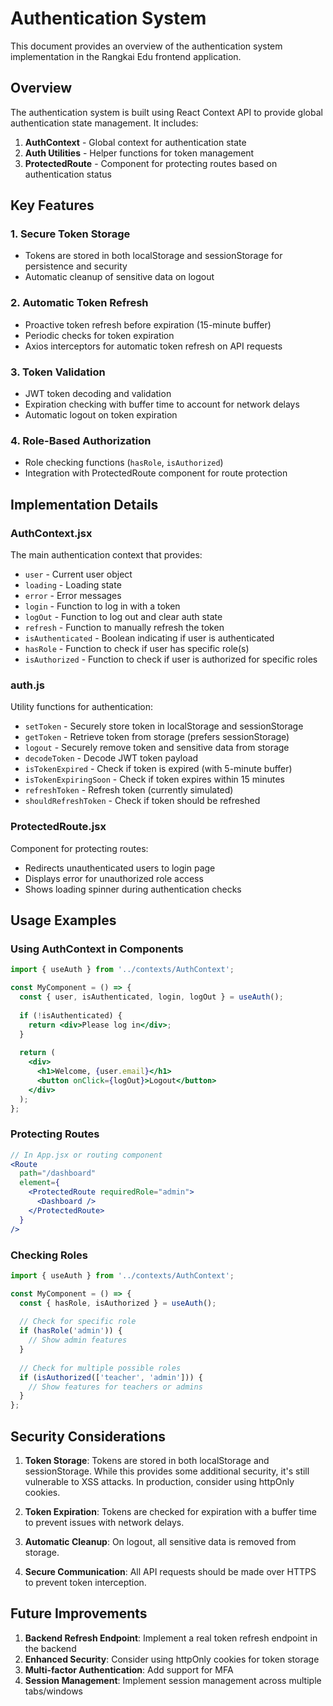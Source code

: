 # Authentication System

This document provides an overview of the authentication system implementation in the Rangkai Edu frontend application.

## Overview

The authentication system is built using React Context API to provide global authentication state management. It includes:

1. **AuthContext** - Global context for authentication state
2. **Auth Utilities** - Helper functions for token management
3. **ProtectedRoute** - Component for protecting routes based on authentication status

## Key Features

### 1. Secure Token Storage
- Tokens are stored in both localStorage and sessionStorage for persistence and security
- Automatic cleanup of sensitive data on logout

### 2. Automatic Token Refresh
- Proactive token refresh before expiration (15-minute buffer)
- Periodic checks for token expiration
- Axios interceptors for automatic token refresh on API requests

### 3. Token Validation
- JWT token decoding and validation
- Expiration checking with buffer time to account for network delays
- Automatic logout on token expiration

### 4. Role-Based Authorization
- Role checking functions (`hasRole`, `isAuthorized`)
- Integration with ProtectedRoute component for route protection

## Implementation Details

### AuthContext.jsx

The main authentication context that provides:

- `user` - Current user object
- `loading` - Loading state
- `error` - Error messages
- `login` - Function to log in with a token
- `logOut` - Function to log out and clear auth state
- `refresh` - Function to manually refresh the token
- `isAuthenticated` - Boolean indicating if user is authenticated
- `hasRole` - Function to check if user has specific role(s)
- `isAuthorized` - Function to check if user is authorized for specific roles

### auth.js

Utility functions for authentication:

- `setToken` - Securely store token in localStorage and sessionStorage
- `getToken` - Retrieve token from storage (prefers sessionStorage)
- `logout` - Securely remove token and sensitive data from storage
- `decodeToken` - Decode JWT token payload
- `isTokenExpired` - Check if token is expired (with 5-minute buffer)
- `isTokenExpiringSoon` - Check if token expires within 15 minutes
- `refreshToken` - Refresh token (currently simulated)
- `shouldRefreshToken` - Check if token should be refreshed

### ProtectedRoute.jsx

Component for protecting routes:

- Redirects unauthenticated users to login page
- Displays error for unauthorized role access
- Shows loading spinner during authentication checks

## Usage Examples

### Using AuthContext in Components

```jsx
import { useAuth } from '../contexts/AuthContext';

const MyComponent = () => {
  const { user, isAuthenticated, login, logOut } = useAuth();
  
  if (!isAuthenticated) {
    return <div>Please log in</div>;
  }
  
  return (
    <div>
      <h1>Welcome, {user.email}</h1>
      <button onClick={logOut}>Logout</button>
    </div>
  );
};
```

### Protecting Routes

```jsx
// In App.jsx or routing component
<Route 
  path="/dashboard" 
  element={
    <ProtectedRoute requiredRole="admin">
      <Dashboard />
    </ProtectedRoute>
  } 
/>
```

### Checking Roles

```jsx
import { useAuth } from '../contexts/AuthContext';

const MyComponent = () => {
  const { hasRole, isAuthorized } = useAuth();
  
  // Check for specific role
  if (hasRole('admin')) {
    // Show admin features
  }
  
  // Check for multiple possible roles
  if (isAuthorized(['teacher', 'admin'])) {
    // Show features for teachers or admins
  }
};
```

## Security Considerations

1. **Token Storage**: Tokens are stored in both localStorage and sessionStorage. While this provides some additional security, it's still vulnerable to XSS attacks. In production, consider using httpOnly cookies.

2. **Token Expiration**: Tokens are checked for expiration with a buffer time to prevent issues with network delays.

3. **Automatic Cleanup**: On logout, all sensitive data is removed from storage.

4. **Secure Communication**: All API requests should be made over HTTPS to prevent token interception.

## Future Improvements

1. **Backend Refresh Endpoint**: Implement a real token refresh endpoint in the backend
2. **Enhanced Security**: Consider using httpOnly cookies for token storage
3. **Multi-factor Authentication**: Add support for MFA
4. **Session Management**: Implement session management across multiple tabs/windows